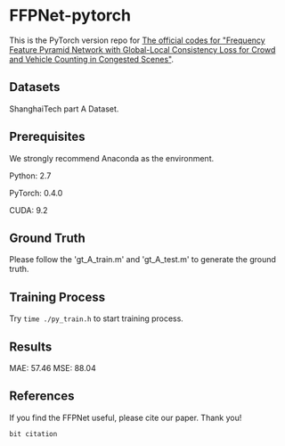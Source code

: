 # FFPNet-pytorch

This is the PyTorch version repo for [The official codes for "Frequency Feature Pyramid Network with Global-Local Consistency Loss for Crowd and Vehicle Counting in Congested Scenes"](https://arxiv.org/abs/***).
## Datasets
ShanghaiTech part A Dataset.

## Prerequisites
We strongly recommend Anaconda as the environment.

Python: 2.7

PyTorch: 0.4.0

CUDA: 9.2
## Ground Truth

Please follow the 'gt_A_train.m' and 'gt_A_test.m' to generate the ground truth.

## Training Process

Try `time ./py_train.h` to start training process.

## Results

MAE: 57.46
MSE: 88.04


## References

If you find the FFPNet useful, please cite our paper. Thank you!

```
bit citation
```
